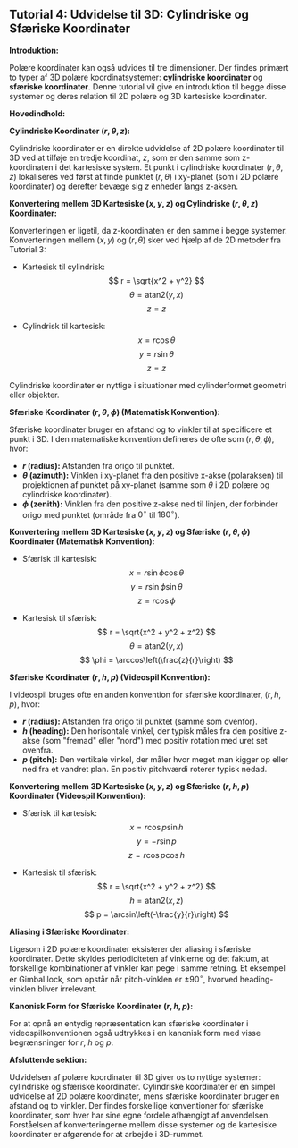 
## Tutorial 4: Udvidelse til 3D: Cylindriske og Sfæriske Koordinater

**Introduktion:**

Polære koordinater kan også udvides til tre dimensioner. Der findes primært to typer af 3D polære koordinatsystemer: **cylindriske koordinater** og **sfæriske koordinater**. Denne tutorial vil give en introduktion til begge disse systemer og deres relation til 2D polære og 3D kartesiske koordinater.

**Hovedindhold:**

**Cylindriske Koordinater $(r, \theta, z)$:**

Cylindriske koordinater er en direkte udvidelse af 2D polære koordinater til 3D ved at tilføje en tredje koordinat, $z$, som er den samme som z-koordinaten i det kartesiske system. Et punkt i cylindriske koordinater $(r, \theta, z)$ lokaliseres ved først at finde punktet $(r, \theta)$ i xy-planet (som i 2D polære koordinater) og derefter bevæge sig $z$ enheder langs z-aksen.

**Konvertering mellem 3D Kartesiske $(x, y, z)$ og Cylindriske $(r, \theta, z)$ Koordinater:**

Konverteringen er ligetil, da z-koordinaten er den samme i begge systemer. Konverteringen mellem $(x, y)$ og $(r, \theta)$ sker ved hjælp af de 2D metoder fra Tutorial 3:

*   Kartesisk til cylindrisk:
    $$ r = \sqrt{x^2 + y^2} $$
    $$ \theta = \text{atan2}(y, x) $$
    $$ z = z $$

*   Cylindrisk til kartesisk:
    $$ x = r \cos \theta $$
    $$ y = r \sin \theta $$
    $$ z = z $$

Cylindriske koordinater er nyttige i situationer med cylinderformet geometri eller objekter.

**Sfæriske Koordinater $(r, \theta, \phi)$ (Matematisk Konvention):**

Sfæriske koordinater bruger en afstand og to vinkler til at specificere et punkt i 3D. I den matematiske konvention defineres de ofte som $(r, \theta, \phi)$, hvor:

*   **$r$ (radius):** Afstanden fra origo til punktet.
*   **$\theta$ (azimuth):** Vinklen i xy-planet fra den positive x-akse (polaraksen) til projektionen af punktet på xy-planet (samme som $\theta$ i 2D polære og cylindriske koordinater).
*   **$\phi$ (zenith):** Vinklen fra den positive z-akse ned til linjen, der forbinder origo med punktet (område fra $0^\circ$ til $180^\circ$).

**Konvertering mellem 3D Kartesiske $(x, y, z)$ og Sfæriske $(r, \theta, \phi)$ Koordinater (Matematisk Konvention):**

*   Sfærisk til kartesisk:
    $$ x = r \sin \phi \cos \theta $$
    $$ y = r \sin \phi \sin \theta $$
    $$ z = r \cos \phi $$

*   Kartesisk til sfærisk:
    $$ r = \sqrt{x^2 + y^2 + z^2} $$
    $$ \theta = \text{atan2}(y, x) $$
    $$ \phi = \arccos\left(\frac{z}{r}\right) $$

**Sfæriske Koordinater $(r, h, p)$ (Videospil Konvention):**

I videospil bruges ofte en anden konvention for sfæriske koordinater, $(r, h, p)$, hvor:

*   **$r$ (radius):** Afstanden fra origo til punktet (samme som ovenfor).
*   **$h$ (heading):** Den horisontale vinkel, der typisk måles fra den positive z-akse (som "fremad" eller "nord") med positiv rotation med uret set ovenfra.
*   **$p$ (pitch):** Den vertikale vinkel, der måler hvor meget man kigger op eller ned fra et vandret plan. En positiv pitchværdi roterer typisk nedad.

**Konvertering mellem 3D Kartesiske $(x, y, z)$ og Sfæriske $(r, h, p)$ Koordinater (Videospil Konvention):**

*   Sfærisk til kartesisk:
    $$ x = r \cos p \sin h $$
    $$ y = -r \sin p $$
    $$ z = r \cos p \cos h $$

*   Kartesisk til sfærisk:
    $$ r = \sqrt{x^2 + y^2 + z^2} $$
    $$ h = \text{atan2}(x, z) $$
    $$ p = \arcsin\left(-\frac{y}{r}\right) $$

**Aliasing i Sfæriske Koordinater:**

Ligesom i 2D polære koordinater eksisterer der aliasing i sfæriske koordinater. Dette skyldes periodiciteten af vinklerne og det faktum, at forskellige kombinationer af vinkler kan pege i samme retning. Et eksempel er Gimbal lock, som opstår når pitch-vinklen er $\pm 90^\circ$, hvorved heading-vinklen bliver irrelevant.

**Kanonisk Form for Sfæriske Koordinater $(r, h, p)$:**

For at opnå en entydig repræsentation kan sfæriske koordinater i videospilkonventionen også udtrykkes i en kanonisk form med visse begrænsninger for $r$, $h$ og $p$.

**Afsluttende sektion:**

Udvidelsen af polære koordinater til 3D giver os to nyttige systemer: cylindriske og sfæriske koordinater. Cylindriske koordinater er en simpel udvidelse af 2D polære koordinater, mens sfæriske koordinater bruger en afstand og to vinkler. Der findes forskellige konventioner for sfæriske koordinater, som hver har sine egne fordele afhængigt af anvendelsen. Forståelsen af konverteringerne mellem disse systemer og de kartesiske koordinater er afgørende for at arbejde i 3D-rummet.